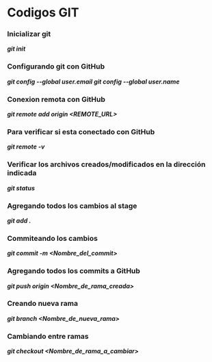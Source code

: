 # Codigos GIT
 
### **Inicializar git**
**_git init_**
 
### Configurando git con GitHub
**_git config --global user.email <Enter yout email>_**
**_git config --global user.name <Enter your user name on GitHub>_**
  
### Conexion remota con GitHub
**_git remote add origin  <REMOTE_URL>_**
  
### Para verificar si esta conectado con GitHub
**_git remote -v_**
  
### Verificar los archivos creados/modificados en la dirección indicada
**_git status_**
 
### Agregando todos los cambios al stage
**_git add ._**
 
### Commiteando los cambios
**_git commit -m <Nombre_del_commit>_**
  
### Agregando todos los commits a GitHub
**_git push origin <Nombre_de_rama_creada>_**
   
### Creando nueva rama
**_git branch <Nombre_de_nueva_rama>_**
   
### Cambiando entre ramas
**_git checkout <Nombre_de_rama_a_cambiar>_**
